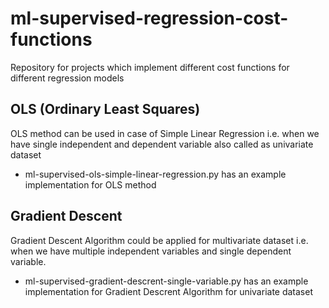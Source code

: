 # ml-supervised-regression-cost-functions
Repository for projects which implement different cost functions for different regression models

## OLS (Ordinary Least Squares)
OLS method can be used in case of Simple Linear Regression i.e. when we have single independent and dependent variable also called as univariate dataset
- ml-supervised-ols-simple-linear-regression.py has an example implementation for OLS method

## Gradient Descent 
Gradient Descent Algorithm could be applied for multivariate dataset i.e. when we have multiple independent variables and single dependent variable.
- ml-supervised-gradient-descrent-single-variable.py has an example implementation for Gradient Descrent Algorithm for univariate dataset

